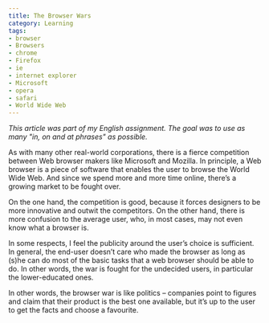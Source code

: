 ```yaml
---
title: The Browser Wars
category: Learning
tags:
- browser
- Browsers
- chrome
- Firefox
- ie
- internet explorer
- Microsoft
- opera
- safari
- World Wide Web
---
```

*This article was part of my English assignment. The goal was to use as many &quot;in, on and at phrases&quot; as possible.*

As with many other real-world corporations, there is a fierce competition between Web browser makers like Microsoft and Mozilla. In principle, a Web browser is a piece of software that enables the user to browse the World Wide Web. And since we spend more and more time online, there&rsquo;s a growing market to be fought over.

On the one hand, the competition is good, because it forces designers to be more innovative and outwit the competitors. On the other hand, there is more confusion to the average user, who, in most cases, may not even know what a browser is.

In some respects, I feel the publicity around the user&rsquo;s choice is sufficient. In general, the end-user doesn&rsquo;t care who made the browser as long as (s)he can do most of the basic tasks that a web browser should be able to do. In other words, the war is fought for the undecided users, in particular the lower-educated ones.

In other words, the browser war is like politics &ndash; companies point to figures and claim that their product is the best one available, but it&rsquo;s up to the user to get the facts and choose a favourite.